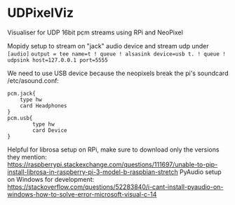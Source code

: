 # UDPixelViz
Visualiser for UDP 16bit pcm streams using RPi and NeoPixel

Mopidy setup to stream on "jack" audio device and stream udp under `[audio]`
`output = tee name=t ! queue ! alsasink device=usb t. ! queue ! udpsink host=127.0.0.1 port=5555`

We need to use USB device because the neopixels break the pi's soundcard
/etc/asound.conf: 
```
pcm.jack{
	type hw
	card Headphones
}
pcm.usb{
        type hw
        card Device
}
```
Helpful for librosa setup on RPi, make sure to download only the versions they mention:
https://raspberrypi.stackexchange.com/questions/111697/unable-to-pip-install-librosa-in-raspberry-pi-3-model-b-raspbian-stretch
PyAudio setup on Windows for development:
https://stackoverflow.com/questions/52283840/i-cant-install-pyaudio-on-windows-how-to-solve-error-microsoft-visual-c-14
